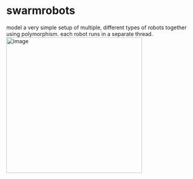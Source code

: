 # swarmrobots
model a very simple setup of multiple, different types of robots together using polymorphism. each robot runs in a separate thread.
<img width="357" alt="image" src="https://user-images.githubusercontent.com/109458314/200597861-197c7021-2888-4009-9d50-e4047dc01854.png">
